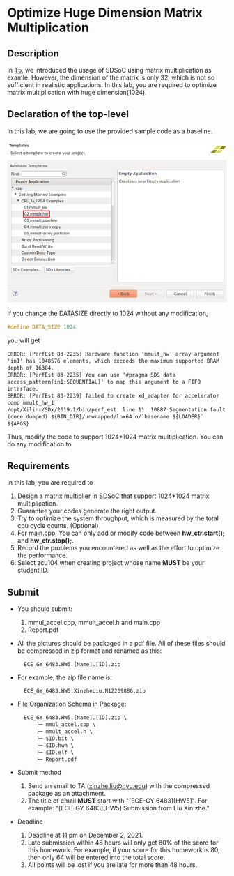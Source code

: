 # Optimize Huge Dimension Matrix Multiplication
## Description
In [T5](T5.md), we introduced the usage of SDSoC using matrix multiplication as examle. However, the dimension of the matrix is only 32, which is not so sufficient in realistic applications. In this lab, you are required to optimize matrix multiplication with huge dimension(1024). 
## Declaration of the top-level
In this lab, we are going to use the provided sample code as a baseline.

![image](pic/HW5/1.png)

If you change the DATASIZE directly to 1024 without any modification, 
```cpp
#define DATA_SIZE 1024
```
you will get
```
ERROR: [PerfEst 83-2235] Hardware function 'mmult_hw' array argument 'in1' has 1048576 elements, which exceeds the maximum supported BRAM depth of 16384.
ERROR: [PerfEst 83-2235] You can use '#pragma SDS data access_pattern(in1:SEQUENTIAL)' to map this argument to a FIFO interface.
ERROR: [PerfEst 83-2239] failed to create xd_adapter for accelerator comp mmult_hw_1
/opt/Xilinx/SDx/2019.1/bin/perf_est: line 11: 10887 Segmentation fault      (core dumped) ${BIN_DIR}/unwrapped/lnx64.o/`basename ${LOADER}` ${ARGS}
```
Thus, modify the code to support 1024*1024 matrix multiplication. You can do any modification to 

## Requirements
In this lab, you are required to
1. Design a matrix multiplier in SDSoC that support 1024*1024 matrix multiplication.
2. Guarantee your codes generate the right output. 
3. Try to optimize the system throughput, which is measured by the total cpu cycle counts. (Optional)
4. For [main.cpp](src/HW5/src/main.cpp), You can only add or modify code between **hw_ctr.start();** and **hw_ctr.stop();**.
4. Record the problems you encountered as well as the effort to optimize the performance.
5. Select zcu104 when creating project whose name **MUST** be your student ID.

## Submit
+ You should submit:
	1. mmul_accel.cpp, mmult_accel.h and main.cpp
	2. Report.pdf

+ All the pictures should be packaged in a pdf file. All of these files should be compressed in zip format and renamed as this: 

		ECE_GY_6483.HW5.[Name].[ID].zip	

+ For example, the zip file name is: 

        ECE_GY_6483.HW5.XinzheLiu.N12209886.zip

+ File Organization Schema in Package:

		ECE_GY_6483.HW5.[Name].[ID].zip \
			├─ mmul_accel.cpp \
			├─ mmult_accel.h \
			├─ $ID.bit \
			├─ $ID.hwh \
			├─ $ID.elf \
			└─ Report.pdf

+ Submit method
	1. Send an email to TA (xinzhe.liu@nyu.edu) with the compressed package as an attachment.
	2. The title of email **MUST** start with "[ECE-GY 6483][HW5]". For example: "[ECE-GY 6483][HW5] Submission from Liu Xin'zhe."

+ Deadline
	1. Deadline at 11 pm on December 2, 2021.
	2. Late submission within 48 hours will only get 80% of the score for this homework. For example, if your score for this homework is 80, then only 64 will be entered into the total score.
	3. All points will be lost if you are late for more than 48 hours.